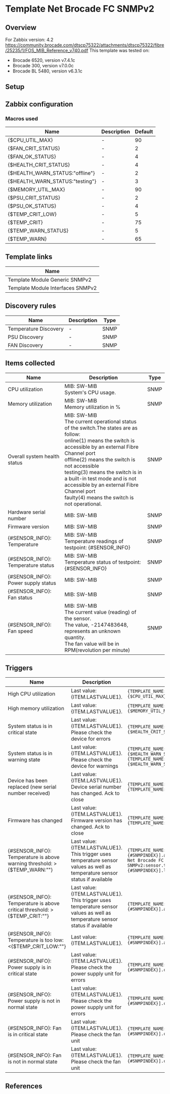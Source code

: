 
# Template Net Brocade FC SNMPv2

## Overview

For Zabbix version: 4.2  
https://community.brocade.com/dtscp75322/attachments/dtscp75322/fibre/25235/1/FOS_MIB_Reference_v740.pdf
This template was tested on:

- Brocade 6520, version v7.4.1c
- Brocade 300, version v7.0.0c
- Brocade BL 5480, version v6.3.1c

## Setup


## Zabbix configuration


### Macros used

|Name|Description|Default|
|----|-----------|-------|
|{$CPU_UTIL_MAX}|-|90|
|{$FAN_CRIT_STATUS}|-|2|
|{$FAN_OK_STATUS}|-|4|
|{$HEALTH_CRIT_STATUS}|-|4|
|{$HEALTH_WARN_STATUS:"offline"}|-|2|
|{$HEALTH_WARN_STATUS:"testing"}|-|3|
|{$MEMORY_UTIL_MAX}|-|90|
|{$PSU_CRIT_STATUS}|-|2|
|{$PSU_OK_STATUS}|-|4|
|{$TEMP_CRIT_LOW}|-|5|
|{$TEMP_CRIT}|-|75|
|{$TEMP_WARN_STATUS}|-|5|
|{$TEMP_WARN}|-|65|

## Template links

|Name|
|----|
|Template Module Generic SNMPv2|
|Template Module Interfaces SNMPv2|

## Discovery rules

|Name|Description|Type|
|----|-----------|----|
|Temperature Discovery|-|SNMP|
|PSU Discovery|-|SNMP|
|FAN Discovery|-|SNMP|

## Items collected

|Name|Description|Type|
|----|-----------|----|
|CPU utilization|MIB: SW-MIB</br>System's CPU usage.|SNMP|
|Memory utilization|MIB: SW-MIB</br>Memory utilization in %|SNMP|
|Overall system health status|MIB: SW-MIB</br>The current operational status of the switch.The states are as follow:</br>online(1) means the switch is accessible by an external Fibre Channel port</br>offline(2) means the switch is not accessible</br>testing(3) means the switch is in a built-in test mode and is not accessible by an external Fibre Channel port</br>faulty(4) means the switch is not operational.|SNMP|
|Hardware serial number|MIB: SW-MIB</br>|SNMP|
|Firmware version|MIB: SW-MIB</br>|SNMP|
|{#SENSOR_INFO}: Temperature|MIB: SW-MIB</br>Temperature readings of testpoint: {#SENSOR_INFO}|SNMP|
|{#SENSOR_INFO}: Temperature status|MIB: SW-MIB</br>Temperature status of testpoint: {#SENSOR_INFO}|SNMP|
|{#SENSOR_INFO}: Power supply status|MIB: SW-MIB</br>|SNMP|
|{#SENSOR_INFO}: Fan status|MIB: SW-MIB</br>|SNMP|
|{#SENSOR_INFO}: Fan speed|MIB: SW-MIB</br>The current value (reading) of the sensor.</br>The value, -2147483648, represents an unknown quantity.</br>The fan value will be in RPM(revolution per minute)</br>|SNMP|


## Triggers

|Name|Description|Expression|Severity|
|----|-----------|----|----|
|High CPU utilization|Last value: {ITEM.LASTVALUE1}.|`{TEMPLATE_NAME:system.cpu.util[swCpuUsage.0].avg(5m)}>{$CPU_UTIL_MAX}`|AVERAGE|
|High memory utilization|Last value: {ITEM.LASTVALUE1}.|`{TEMPLATE_NAME:vm.memory.pused[swMemUsage.0].avg(5m)}>{$MEMORY_UTIL_MAX}`|AVERAGE|
|System status is in critical state|Last value: {ITEM.LASTVALUE1}.</br>Please check the device for errors|`{TEMPLATE_NAME:system.status[swOperStatus.0].count(#1,{$HEALTH_CRIT_STATUS},eq)}=1`|HIGH|
|System status is in warning state|Last value: {ITEM.LASTVALUE1}.</br>Please check the device for warnings|`{TEMPLATE_NAME:system.status[swOperStatus.0].count(#1,{$HEALTH_WARN_STATUS:"offline"},eq)}=1 or {TEMPLATE_NAME:system.status[swOperStatus.0].count(#1,{$HEALTH_WARN_STATUS:"testing"},eq)}=1`|WARNING|
|Device has been replaced (new serial number received)|Last value: {ITEM.LASTVALUE1}.</br>Device serial number has changed. Ack to close|`{TEMPLATE_NAME:system.hw.serialnumber.diff()}=1 and {TEMPLATE_NAME:system.hw.serialnumber.strlen()}>0`|INFO|
|Firmware has changed|Last value: {ITEM.LASTVALUE1}.</br>Firmware version has changed. Ack to close|`{TEMPLATE_NAME:system.hw.firmware.diff()}=1 and {TEMPLATE_NAME:system.hw.firmware.strlen()}>0`|INFO|
|{#SENSOR_INFO}: Temperature is above warning threshold: >{$TEMP_WARN:""}|Last value: {ITEM.LASTVALUE1}.</br>This trigger uses temperature sensor values as well as temperature sensor status if available|`{TEMPLATE_NAME:sensor.temp.value[swSensorValue.{#SNMPINDEX}].avg(5m)}>{$TEMP_WARN:""} or {Template Net Brocade FC SNMPv2:sensor.temp.status[swSensorStatus.{#SNMPINDEX}].last(0)}={$TEMP_WARN_STATUS}`|WARNING|
|{#SENSOR_INFO}: Temperature is above critical threshold: >{$TEMP_CRIT:""}|Last value: {ITEM.LASTVALUE1}.</br>This trigger uses temperature sensor values as well as temperature sensor status if available|`{TEMPLATE_NAME:sensor.temp.value[swSensorValue.{#SNMPINDEX}].avg(5m)}>{$TEMP_CRIT:""}`|HIGH|
|{#SENSOR_INFO}: Temperature is too low: <{$TEMP_CRIT_LOW:""}|Last value: {ITEM.LASTVALUE1}.|`{TEMPLATE_NAME:sensor.temp.value[swSensorValue.{#SNMPINDEX}].avg(5m)}<{$TEMP_CRIT_LOW:""}`|AVERAGE|
|{#SENSOR_INFO}: Power supply is in critical state|Last value: {ITEM.LASTVALUE1}.</br>Please check the power supply unit for errors|`{TEMPLATE_NAME:sensor.psu.status[swSensorStatus.{#SNMPINDEX}].count(#1,{$PSU_CRIT_STATUS},eq)}=1`|AVERAGE|
|{#SENSOR_INFO}: Power supply is not in normal state|Last value: {ITEM.LASTVALUE1}.</br>Please check the power supply unit for errors|`{TEMPLATE_NAME:sensor.psu.status[swSensorStatus.{#SNMPINDEX}].count(#1,{$PSU_OK_STATUS},ne)}=1`|INFO|
|{#SENSOR_INFO}: Fan is in critical state|Last value: {ITEM.LASTVALUE1}.</br>Please check the fan unit|`{TEMPLATE_NAME:sensor.fan.status[swSensorStatus.{#SNMPINDEX}].count(#1,{$FAN_CRIT_STATUS},eq)}=1`|AVERAGE|
|{#SENSOR_INFO}: Fan is not in normal state|Last value: {ITEM.LASTVALUE1}.</br>Please check the fan unit|`{TEMPLATE_NAME:sensor.fan.status[swSensorStatus.{#SNMPINDEX}].count(#1,{$FAN_OK_STATUS},ne)}=1`|INFO|

## References

